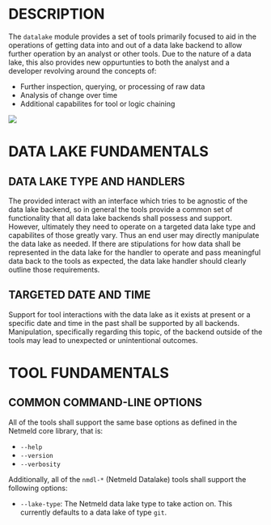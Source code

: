 DESCRIPTION
===========

The `datalake` module provides a set of tools primarily focused to aid in the
operations of getting data into and out of a data lake backend to allow further
operation by an analyst or other tools.  Due to the nature of a data lake, this
also provides new oppurtunties to both the analyst and a developer revolving
around the concepts of:
* Further inspection, querying, or processing of raw data
* Analysis of change over time
* Additional capabilites for tool or logic chaining

![](docs/netmeld-datalake-dataflow.png)


DATA LAKE FUNDAMENTALS
======================

DATA LAKE TYPE AND HANDLERS
---------------------------

The provided interact with an interface which tries to be agnostic of the data
lake backend, so in general the tools provide a common set of functionality
that all data lake backends shall possess and support.  However, ultimately
they need to operate on a targeted data lake type and capabilites of those
greatly vary.  Thus an end user may directly manipulate the data lake as
needed.  If there are stipulations for how data shall be represented in the
data lake for the handler to operate and pass meaningful data back to the tools
as expected, the data lake handler should clearly outline those requirements.

TARGETED DATE AND TIME
----------------------

Support for tool interactions with the data lake as it exists at present or a
specific date and time in the past shall be supported by all backends.
Manipulation, specifically regarding this topic, of the backend outside of the
tools may lead to unexpected or unintentional outcomes.


TOOL FUNDAMENTALS
=================

COMMON COMMAND-LINE OPTIONS
---------------------------

All of the tools shall support the same base options as defined in the Netmeld
core library, that is:

* `--help`
* `--version`
* `--verbosity`

Additionally, all of the `nmdl-*` (Netmeld Datalake) tools shall support the
following options:
* `--lake-type`: The Netmeld data lake type to take action on.  This currently
defaults to a data lake of type `git`.
